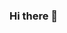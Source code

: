 ### Hi there 👋

<!--
**MichaelFlores1/MichaelFlores1** is a ✨ _special_ ✨ repository because its `README.md` (this file) appears on your GitHub profile.

Here are some ideas to get you started:

- 🔭 I’m currently working on completing projects in SQL, Tableau, and Excel
- 🌱 I’m currently learning Tableau and Python
- 🤔 I’m looking for help with networking to reach companies that are looking for beginner Data Analysts
- 💬 Ask me about my experience working at Disneyland as an Operating Engineer
- 📫 How to reach me: flores.michael96@gmail.com
- 😄 Pronouns: He/Him
- ⚡ Fun fact: I am a second-generation Mexican-American and the first in my family to graduate from college. I have a twin brother, but my graduation date was a few months before his! :sunglasses:
-->
